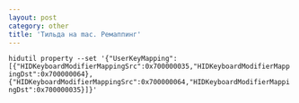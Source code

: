 ```yaml
---
layout: post
category: other
title: 'Тильда на mac. Ремаппинг'
---
```


```hidutil property --set '{"UserKeyMapping":[{"HIDKeyboardModifierMappingSrc":0x700000035,"HIDKeyboardModifierMappingDst":0x700000064},{"HIDKeyboardModifierMappingSrc":0x700000064,"HIDKeyboardModifierMappingDst":0x700000035}]}'```
